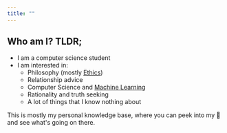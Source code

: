 ```yaml
---
title: ""
---
```


## Who am I? TLDR;

* I am a computer science student
* I am interested in:
	* Philosophy (mostly [Ethics](None))
	* Relationship advice
	* Computer Science and [Machine Learning](None)
	* Rationality and truth seeking
	* A lot of things that I know nothing about

This is mostly my personal knowledge base, where you can peek into my 🧠 and see what's going on there.
